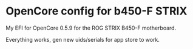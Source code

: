 # OpenCore config for b450-F STRIX
My EFI for OpenCore 0.5.9 for the ROG STRIX B450-F motherboard. 

Everything works, gen new uids/serials for app store to work.
